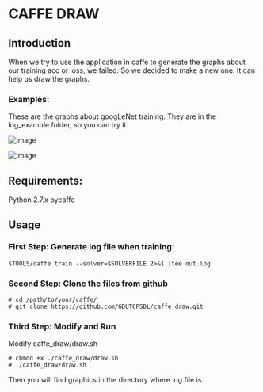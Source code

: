 # CAFFE DRAW

## Introduction
When we try to use the application in caffe to generate the graphs about our training acc or loss, we failed. So we decided to make a new one. It can help us draw the graphs.

### Examples:
These are the graphs about googLeNet training. They are in the log_example folder, so you can try it.

![image](https://raw.githubusercontent.com/aimreant/caffe_draw/master/log_example/googLeNet/%5BTEST%5DNumIters-loss3.top-1.jpg)

![image](https://raw.githubusercontent.com/aimreant/caffe_draw/master/log_example/googLeNet/%5BTEST%5DNumIters-loss3.loss3.jpg)


## Requirements:
Python 2.7.x
pycaffe

## Usage

### First Step: Generate log file when training:

```
$TOOLS/caffe train --solver=$SOLVERFILE 2>&1 |tee out.log
```

### Second Step: Clone the files from github

```
# cd /path/to/your/caffe/
# git clone https://github.com/GDUTCPSDL/caffe_draw.git
```

### Third Step: Modify and Run

Modify caffe_draw/draw.sh

```
# chmod +x ./caffe_draw/draw.sh
# ./caffe_draw/draw.sh
```

Then you will find graphics in the directory where log file is.


